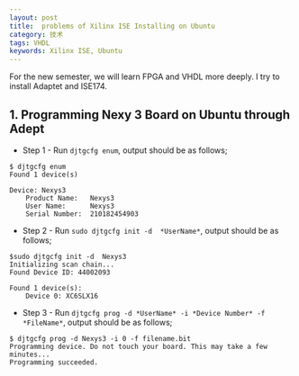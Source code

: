 ```yaml
---
layout: post
title:  problems of Xilinx ISE Installing on Ubuntu 
category: 技术
tags: VHDL
keywords: Xilinx ISE, Ubuntu
---
```

For the new semester, we will learn FPGA and VHDL more deeply. I try to install Adaptet and ISE174. 

## 1. Programming Nexy 3 Board on Ubuntu through Adept

* Step 1 - Run ```djtgcfg enum```, output should be as follows;

```
$ djtgcfg enum
Found 1 device(s)

Device: Nexys3
    Product Name:   Nexys3
    User Name:      Nexys3
    Serial Number:  210182454903
``` 

* Step 2 - Run ```sudo djtgcfg init -d  *UserName*```, output should be as follows;

```
$sudo djtgcfg init -d  Nexys3
Initializing scan chain...
Found Device ID: 44002093

Found 1 device(s):
    Device 0: XC6SLX16
``` 

* Step 3 - Run ```djtgcfg prog -d *UserName* -i *Device Number* -f *FileName*```, output should be as follows;

```
$ djtgcfg prog -d Nexys3 -i 0 -f filename.bit 
Programming device. Do not touch your board. This may take a few minutes...
Programming succeeded.
``` 

